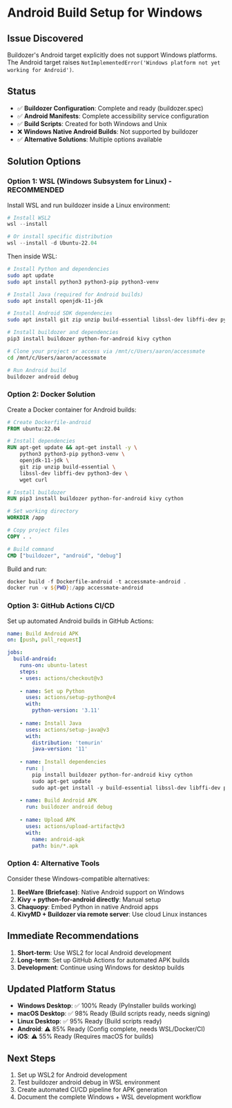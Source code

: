 # Android Build Setup for Windows

## Issue Discovered
Buildozer's Android target explicitly does not support Windows platforms. The Android target raises `NotImplementedError('Windows platform not yet working for Android')`.

## Status
- ✅ **Buildozer Configuration**: Complete and ready (buildozer.spec)
- ✅ **Android Manifests**: Complete accessibility service configuration
- ✅ **Build Scripts**: Created for both Windows and Unix
- ❌ **Windows Native Android Builds**: Not supported by buildozer
- ✅ **Alternative Solutions**: Multiple options available

## Solution Options

### Option 1: WSL (Windows Subsystem for Linux) - **RECOMMENDED**

Install WSL and run buildozer inside a Linux environment:

```powershell
# Install WSL2
wsl --install

# Or install specific distribution
wsl --install -d Ubuntu-22.04
```

Then inside WSL:
```bash
# Install Python and dependencies
sudo apt update
sudo apt install python3 python3-pip python3-venv

# Install Java (required for Android builds)
sudo apt install openjdk-11-jdk

# Install Android SDK dependencies
sudo apt install git zip unzip build-essential libssl-dev libffi-dev python3-dev

# Install buildozer and dependencies
pip3 install buildozer python-for-android kivy cython

# Clone your project or access via /mnt/c/Users/aaron/accessmate
cd /mnt/c/Users/aaron/accessmate

# Run Android build
buildozer android debug
```

### Option 2: Docker Solution

Create a Docker container for Android builds:

```dockerfile
# Create Dockerfile-android
FROM ubuntu:22.04

# Install dependencies
RUN apt-get update && apt-get install -y \
    python3 python3-pip python3-venv \
    openjdk-11-jdk \
    git zip unzip build-essential \
    libssl-dev libffi-dev python3-dev \
    wget curl

# Install buildozer
RUN pip3 install buildozer python-for-android kivy cython

# Set working directory
WORKDIR /app

# Copy project files
COPY . .

# Build command
CMD ["buildozer", "android", "debug"]
```

Build and run:
```powershell
docker build -f Dockerfile-android -t accessmate-android .
docker run -v ${PWD}:/app accessmate-android
```

### Option 3: GitHub Actions CI/CD

Set up automated Android builds in GitHub Actions:

```yaml
name: Build Android APK
on: [push, pull_request]

jobs:
  build-android:
    runs-on: ubuntu-latest
    steps:
    - uses: actions/checkout@v3
    
    - name: Set up Python
      uses: actions/setup-python@v4
      with:
        python-version: '3.11'
    
    - name: Install Java
      uses: actions/setup-java@v3
      with:
        distribution: 'temurin'
        java-version: '11'
    
    - name: Install dependencies
      run: |
        pip install buildozer python-for-android kivy cython
        sudo apt-get update
        sudo apt-get install -y build-essential libssl-dev libffi-dev python3-dev
    
    - name: Build Android APK
      run: buildozer android debug
    
    - name: Upload APK
      uses: actions/upload-artifact@v3
      with:
        name: android-apk
        path: bin/*.apk
```

### Option 4: Alternative Tools

Consider these Windows-compatible alternatives:

1. **BeeWare (Briefcase)**: Native Android support on Windows
2. **Kivy + python-for-android directly**: Manual setup
3. **Chaquopy**: Embed Python in native Android apps
4. **KivyMD + Buildozer via remote server**: Use cloud Linux instances

## Immediate Recommendations

1. **Short-term**: Use WSL2 for local Android development
2. **Long-term**: Set up GitHub Actions for automated APK builds
3. **Development**: Continue using Windows for desktop builds

## Updated Platform Status

- **Windows Desktop**: ✅ 100% Ready (PyInstaller builds working)
- **macOS Desktop**: ✅ 98% Ready (Build scripts ready, needs signing)
- **Linux Desktop**: ✅ 95% Ready (Build scripts ready)
- **Android**: ⚠️ 85% Ready (Config complete, needs WSL/Docker/CI)
- **iOS**: ⚠️ 55% Ready (Requires macOS for builds)

## Next Steps

1. Set up WSL2 for Android development
2. Test buildozer android debug in WSL environment
3. Create automated CI/CD pipeline for APK generation
4. Document the complete Windows + WSL development workflow